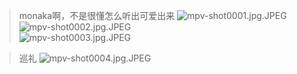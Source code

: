 > monaka啊，不是很懂怎么听出可爱出来
![mpv-shot0001.jpg.JPEG](/file/blog/spirit/響け！ユーフォニアム/S1/E14/20200906/mpv-shot0001.jpg.JPEG)  
![mpv-shot0002.jpg.JPEG](/file/blog/spirit/響け！ユーフォニアム/S1/E14/20200906/mpv-shot0002.jpg.JPEG)  
![mpv-shot0003.jpg.JPEG](/file/blog/spirit/響け！ユーフォニアム/S1/E14/20200906/mpv-shot0003.jpg.JPEG)  

> 巡礼
![mpv-shot0004.jpg.JPEG](/file/blog/spirit/響け！ユーフォニアム/S1/E14/20200906/mpv-shot0004.jpg.JPEG)